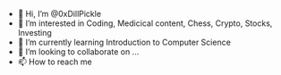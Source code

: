 - 👋 Hi, I’m @0xDillPickle
- 👀 I’m interested in Coding, Medicical content, Chess, Crypto, Stocks, Investing
- 🌱 I’m currently learning Introduction to Computer Science
- 💞️ I’m looking to collaborate on ...
- 📫 How to reach me 

<!---
0xDillPickle/0xDillPickle is a ✨ special ✨ repository because its `README.md` (this file) appears on your GitHub profile.
You can click the Preview link to take a look at your changes.
--->
